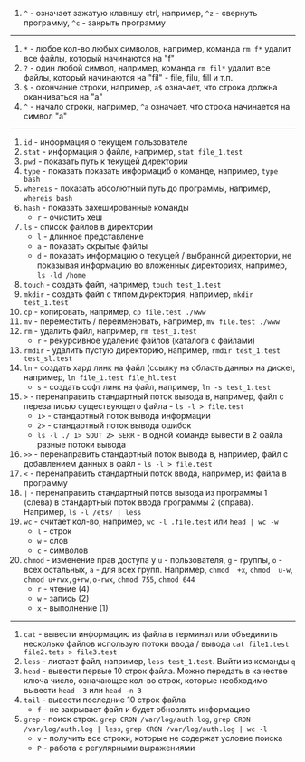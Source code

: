 1. `^` - означает зажатую клавишу ctrl, например, `^z` - свернуть программу, `^c` - закрыть программу
---

1. `*` - любое кол-во любых символов, например, команда `rm f*` удалит все файлы, который начинаются на "f"
1. `?` - один любой символ, например, команда `rm fil*` удалит все файлы, который начинаются на "fil" - file, filu, fill и т.п.
1. `$` - окончание строки, например, `a$` означает, что строка должна оканчиваться на "а"
1. `^` - начало строки, например, `^a` означает, что строка начинается на символ "a"
---

1. `id` - информация о текущем пользователе
1. `stat` - информация о файле, например, `stat file_1.test`
1. `pwd` - показать путь к текущей директории
1. `type` - показать показать информациб о команде, например, `type bash`
1. `whereis` - показать абсолютный путь до программы, например, `whereis bash`
1. `hash` - показать захешированные команды
    - `r` - очистить хеш
1. `ls` - список файлов в директории
   - `l` - длинное представление
   - `a` - показать скрытые файлы
   - `d` - показать информацию о текущей / выбранной директории, не показывая информацию во вложенных директориях, например, `ls -ld /home` 
1. `touch` - создать файл, например, `touch test_1.test`
1. `mkdir` - создать файл с типом директория, например, `mkdir test_1.test`
1. `cp` - копировать, например, `cp file.test ./www`
1. `mv` - переместить / переименовать, например, `mv file.test ./www`
1. `rm` - удалить файл, например, `rm test_1.test`
   - `r` - рекурсивное удаление файлов (каталога с файлами)
1. `rmdir` - удалить пустую директорию, например, `rmdir test_1.test test_sl.test`
1. `ln` - создать хард линк на файл (ссылку на область данных на диске), например, `ln file_1.test file_hl.test`
    - `s` - создать софт линк на файл, например, `ln -s test_1.test`
1. `>` - перенаправить стандартный поток вывода в, например, файл с перезаписью существующего файла - `ls -l > file.test`
   - `1>` - стандартный поток вывода информации
   - `2>` - стандартный поток вывода ошибок
   - `ls -l ./ 1> SOUT 2> SERR` - в одной команде вывести в 2 файла разные потоки вывода
1. `>>` - перенаправить стандартный поток вывода в, например, файл с добавлением данных в файл - `ls -l > file.test`
1. `<` - перенаправить стандартный поток ввода, например, из файла в программу
1. `|` - перенаправить стандартный потов вывода из программы 1 (слева) в стандартный поток ввода программы 2 (справа). Например, `ls -l /ets/ | less`
1. `wc` - считает кол-во, например, `wc -l .file.test` или `head | wc -w`
    - `l` - строк
    - `w` - слов
    - `c` - символов
1. `chmod` - изменение прав доступа у `u` - пользователя, `g` - группы, `o` - всех остальных, `a` - для всех групп. Например, `chmod  +x`, `chmod  u-w`, `chmod u+rwx,g+rw,o-rwx`, `chmod 755`, `chmod 644`
    - `r` - чтение (4)
    - `w` - запись (2)
    - `x` - выполнение (1)
---

1. `cat` - вывести информацию из файла в терминал или объединить несколько файлов использую потоки ввода / вывода `cat file1.test file2.tets > file3.test`
1. `less` - листает файл, например, `less test_1.test`. Выйти из команды `q`
1. `head` - вывести первые 10 строк файла. Можно передать в качестве ключа число, означающее кол-во строк, которые необходимо вывести `head -3` или `head -n 3`  
1. `tail` - вывести последние 10 строк файла
    - `f` - не закрывает файл и будет обновлять информацию
1. `grep` - поиск строк. `grep CRON /var/log/auth.log`, `grep CRON /var/log/auth.log | less`, `grep CRON /var/log/auth.log | wc -l`
    - `v` - получить все строки, которые не содержат условие поиска
    - `P` - работа с регулярными выражениями
